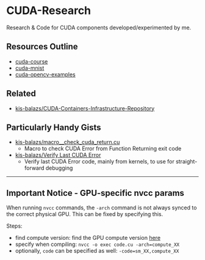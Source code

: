 # CUDA-Research
Research &amp; Code for CUDA components developed/experimented by me.

## Resources Outline
- [cuda-course](https://github.com/Infatoshi/cuda-course)
- [cuda-mnist](https://github.com/Infatoshi/cuda-course)
- [cuda-opencv-examples](https://github.com/evlasblom/cuda-opencv-examples/tree/master)

## Related
- [kis-balazs/CUDA-Containers-Infrastructure-Repository](https://github.com/kis-balazs/cuda-containers-infra)

## Particularly Handy Gists
- [kis-balazs/macro__check_cuda_return.cu](https://gist.github.com/kis-balazs/03f8023320639632db46523aa6e2bc69)
  - Macro to check CUDA Error from Function Returning exit code
- [kis-balazs/Verify Last CUDA Error](https://gist.github.com/kis-balazs/3a2590d4bf90f33b0f8776d94da25a92)
  - Verify last CUDA Error code, mainly from kernels, to use for straight-forward debugging

---
## Important Notice - GPU-specific nvcc params

When running `nvcc` commands, the `-arch` command is not always synced to the correct physical GPU. This can be fixed by specifying this.

Steps:
- find compute version: find the GPU compute version [here](https://developer.nvidia.com/cuda-gpus)
- specify when compiling: `nvcc -o exec code.cu -arch=compute_XX`
- optionally, `code` can be specified as well: `-code=sm_XX,compute_XX`

